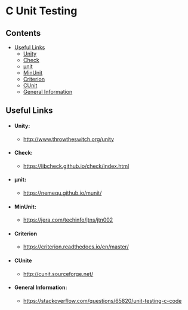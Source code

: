# C Unit Testing

## Contents
- [Useful Links](#useful-links)
    - [Unity](#unity)
    - [Check](#check)
    - [µnit](#µunit)
    - [MinUnit](#minunit)
    - [Criterion](#criterion)
    - [CUnit](#cunit)
    - [General Information](#general-information)

## Useful Links
- #### Unity:
    - <http://www.throwtheswitch.org/unity>
- #### Check:
    - <https://libcheck.github.io/check/index.html>
- #### µnit:
    - <https://nemequ.github.io/munit/>
- #### MinUnit:
    - <https://jera.com/techinfo/jtns/jtn002>
- #### Criterion
    - <https://criterion.readthedocs.io/en/master/>
- #### CUnite
    - <http://cunit.sourceforge.net/>
- #### General Information:
    - <https://stackoverflow.com/questions/65820/unit-testing-c-code>